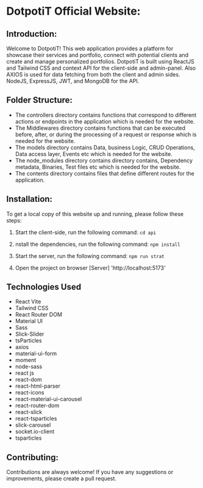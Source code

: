 # DotpotiT Official Website:

## Introduction:

Welcome to DotpotiT! This web application provides a platform for showcase their services and portfolio, connect with potential clients and create and manage personalized portfolios. DotpotiT is built using ReactJS and Tailwind CSS and context API for the client-side and admin-panel. Also AXIOS is used for data fetching from both the client and admin sides. NodeJS, ExpressJS, JWT, and MongoDB for the API. 

## Folder Structure:

- The controllers directory contains functions that correspond to different actions or endpoints in the application which is needed for the website.
- The Middlewares directory contains functions that can be executed before, after, or during the processing of a request or response which is needed for the website.
- The models directory contains Data, business Logic, CRUD Operations, Data access layer, Events etc which is needed for the website.
- The node_modules directory contains directory contains, Dependency metadata, Binaries, Test files etc which is needed for the website.
- The contents directory contains files that define different routes for the application.

## Installation:

To get a local copy of this website up and running, please follow these steps:

1. Start the client-side, run the following command:
    `cd api`

2. nstall the dependencies, run the following command:
    `npm install`

3. Start the  server, run the following command:
   `npm run strat`
   
4. Open the project on browser 
    [Server] 'http://localhost:5173'

## Technologies Used

- React Vite
- Tailwind CSS
- React Router DOM
- Material UI
- Sass
- Slick-Slider 
- tsParticles
- axios
- material-ui-form
- moment
- node-sass
- react js
- react-dom
- react-html-parser
- react-icons
- react-material-ui-carousel
- react-router-dom
- react-slick
- react-tsparticles
- slick-carousel
- socket.io-client
- tsparticles

## Contributing:

Contributions are always welcome! If you have any suggestions or improvements, please create a pull request.
